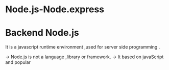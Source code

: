 # Node.js-Node.express
# Backend Node.js
It is a javascript runtime environment ,used for server side programming .

-> Node.js is not a language ,library or framework.
-> It based on javaScript and popular